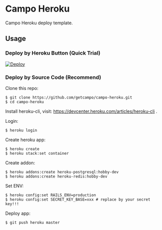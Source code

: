 # Campo Heroku

Campo Heroku deploy template.

## Usage

### Deploy by Heroku Button (Quick Trial)

[![Deploy](https://www.herokucdn.com/deploy/button.svg)](https://heroku.com/deploy?template=https://github.com/getcampo/campo-heroku)

### Deploy by Source Code (Recommend)

Clone this repo:

```console
$ git clone https://github.com/getcampo/campo-heroku.git
$ cd campo-heroku
```

Install heroku-cli, visit: https://devcenter.heroku.com/articles/heroku-cli .

Login:

```console
$ heroku login
```

Create heroku app:

```console
$ heroku create
$ heroku stack:set container
```

Create addon:

```console
$ heroku addons:create heroku-postgresql:hobby-dev
$ heroku addons:create heroku-redis:hobby-dev
```

Set ENV:

```console
$ heroku config:set RAILS_ENV=production
$ heroku config:set SECRET_KEY_BASE=xxx # replace by your secret key!!!
```

Deploy app:

```console
$ git push heroku master
```
